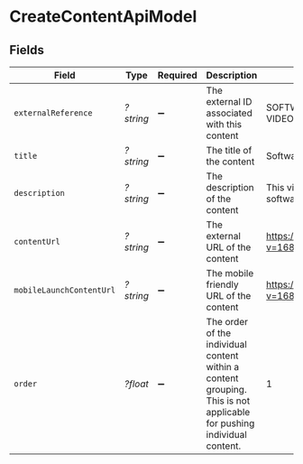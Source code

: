 # CreateContentApiModel


## Fields

| Field                                                                                                                 | Type                                                                                                                  | Required                                                                                                              | Description                                                                                                           | Example                                                                                                               |
| --------------------------------------------------------------------------------------------------------------------- | --------------------------------------------------------------------------------------------------------------------- | --------------------------------------------------------------------------------------------------------------------- | --------------------------------------------------------------------------------------------------------------------- | --------------------------------------------------------------------------------------------------------------------- |
| `externalReference`                                                                                                   | *?string*                                                                                                             | :heavy_minus_sign:                                                                                                    | The external ID associated with this content                                                                          | SOFTWARE-ENG-LV1-TRAINING-VIDEO-1                                                                                     |
| `title`                                                                                                               | *?string*                                                                                                             | :heavy_minus_sign:                                                                                                    | The title of the content                                                                                              | Software Engineer Lv 1                                                                                                |
| `description`                                                                                                         | *?string*                                                                                                             | :heavy_minus_sign:                                                                                                    | The description of the content                                                                                        | This video acts as learning content for software engineers.                                                           |
| `contentUrl`                                                                                                          | *?string*                                                                                                             | :heavy_minus_sign:                                                                                                    | The external URL of the content                                                                                       | https://www.youtube.com/watch?v=16873                                                                                 |
| `mobileLaunchContentUrl`                                                                                              | *?string*                                                                                                             | :heavy_minus_sign:                                                                                                    | The mobile friendly URL of the content                                                                                | https://www.mobile.youtube.com/watch?v=16873                                                                          |
| `order`                                                                                                               | *?float*                                                                                                              | :heavy_minus_sign:                                                                                                    | The order of the individual content within a content grouping. This is not applicable for pushing individual content. | 1                                                                                                                     |